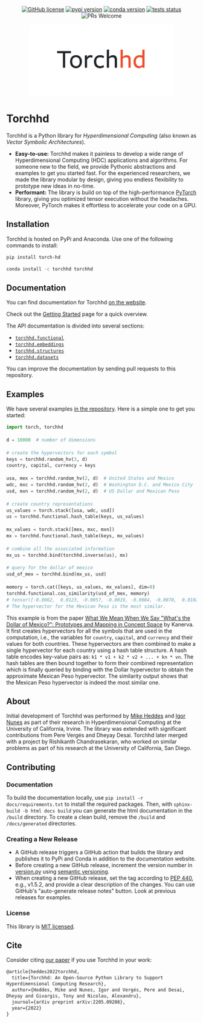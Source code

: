 <p align="center">
    <a href="https://github.com/hyperdimensional-computing/torchhd/blob/main/LICENSE"><img alt="GitHub license" src="https://img.shields.io/badge/license-MIT-orange.svg?style=flat" /></a>
    <a href="https://pypi.org/project/torch-hd/"><img alt="pypi version" src="https://img.shields.io/pypi/v/torch-hd.svg?style=flat&color=orange" /></a>
    <a href="https://anaconda.org/torchhd/torchhd"><img alt="conda version" src="https://img.shields.io/conda/v/torchhd/torchhd?label=conda&style=flat&color=orange" /></a>
    <a href="https://github.com/hyperdimensional-computing/torchhd/actions/workflows/test.yml?query=branch%3Amain"><img alt="tests status" src="https://img.shields.io/github/workflow/status/hyperdimensional-computing/torchhd/Test/main?label=tests&style=flat" />
    </a><img alt="PRs Welcome" src="https://img.shields.io/badge/PRs-welcome-brightgreen.svg?style=flat" />
</p>

<div align="center">
    <a href="https://github.com/hyperdimensional-computing/torchhd">
        <img width="380px"  alt="Torchhd logo" src="https://raw.githubusercontent.com/hyperdimensional-computing/torchhd/main/docs/images/torchhd-logo.svg" />
    </a>
</div>

# Torchhd

Torchhd is a Python library for *Hyperdimensional Computing* (also known as *Vector Symbolic Architectures*).

* **Easy-to-use:** Torchhd makes it painless to develop a wide range of Hyperdimensional Computing (HDC) applications and algorithms. For someone new to the field, we provide Pythonic abstractions and examples to get you started fast. For the experienced researchers, we made the library modular by design, giving you endless flexibility to prototype new ideas in no-time.
* **Performant:** The library is build on top of the high-performance [PyTorch](https://pytorch.org/) library, giving you optimized tensor execution without the headaches. Moreover, PyTorch makes it effortless to accelerate your code on a GPU.

## Installation

Torchhd is hosted on PyPi and Anaconda. Use one of the following commands to install:

```bash
pip install torch-hd
```

```bash
conda install -c torchhd torchhd
```

## Documentation

You can find documentation for Torchhd [on the website](https://torchhd.readthedocs.io).

Check out the [Getting Started](https://torchhd.readthedocs.io/en/stable/getting_started.html) page for a quick overview.

The API documentation is divided into several sections:

- [`torchhd.functional`](https://torchhd.readthedocs.io/en/stable/functional.html)
- [`torchhd.embeddings`](https://torchhd.readthedocs.io/en/stable/embeddings.html)
- [`torchhd.structures`](https://torchhd.readthedocs.io/en/stable/structures.html)
- [`torchhd.datasets`](https://torchhd.readthedocs.io/en/stable/datasets.html)

You can improve the documentation by sending pull requests to this repository.

## Examples

We have several examples [in the repository](https://github.com/hyperdimensional-computing/torchhd/tree/main/examples). Here is a simple one to get you started:

```python
import torch, torchhd

d = 10000  # number of dimensions

# create the hypervectors for each symbol
keys = torchhd.random_hv(3, d)
country, capital, currency = keys

usa, mex = torchhd.random_hv(2, d)  # United States and Mexico
wdc, mxc = torchhd.random_hv(2, d)  # Washington D.C. and Mexico City
usd, mxn = torchhd.random_hv(2, d)  # US Dollar and Mexican Peso

# create country representations
us_values = torch.stack([usa, wdc, usd])
us = torchhd.functional.hash_table(keys, us_values)

mx_values = torch.stack([mex, mxc, mxn])
mx = torchhd.functional.hash_table(keys, mx_values)

# combine all the associated information
mx_us = torchhd.bind(torchhd.inverse(us), mx)

# query for the dollar of mexico
usd_of_mex = torchhd.bind(mx_us, usd)

memory = torch.cat([keys, us_values, mx_values], dim=0)
torchhd.functional.cos_similarity(usd_of_mex, memory)
# tensor([-0.0062,  0.0123, -0.0057, -0.0019, -0.0084, -0.0078,  0.0102,  0.0057,  0.3292])
# The hypervector for the Mexican Peso is the most similar.
```

This example is from the paper [What We Mean When We Say "What's the Dollar of Mexico?": Prototypes and Mapping in Concept Space](https://redwood.berkeley.edu/wp-content/uploads/2020/05/kanerva2010what.pdf) by Kanerva. It first creates hypervectors for all the symbols that are used in the computation, i.e., the variables for `country`, `capital`, and `currency` and their values for both countries. These hypervectors are then combined to make a single hypervector for each country using a hash table structure. A hash table encodes key-value pairs as: `k1 * v1 + k2 * v2 + ... + kn * vn`. The hash tables are then bound together to form their combined representation which is finally queried by binding with the Dollar hypervector to obtain the approximate Mexican Peso hypervector. The similarity output shows that the Mexican Peso hypervector is indeed the most similar one.


## About

Initial development of Torchhd was performed by [Mike Heddes](https://www.mikeheddes.nl/) and [Igor Nunes](https://sites.uci.edu/inunes/) as part of their research in Hyperdimensional Computing at the University of California, Irvine. The library was extended with significant contributions from Pere Vergés and Dheyay Desai. Torchhd later merged with a project by Rishikanth Chandrasekaran, who worked on similar problems as part of his research at the University of California, San Diego.

## Contributing

### Documentation

To build the documentation locally, use `pip install -r docs/requirements.txt` to install the required packages. Then, with `sphinx-build -b html docs build` you can generate the html documentation in the `/build` directory. To create a clean build, remove the `/build` and `/docs/generated` directories.

### Creating a New Release

- A GitHub release triggers a GitHub action that builds the library and publishes it to PyPi and Conda in addition to the documentation website.
- Before creating a new GitHub release, increment the version number in [version.py](https://github.com/hyperdimensional-computing/torchhd/blob/main/torchhd/version.py) using [semantic versioning](https://semver.org).
- When creating a new GitHub release, set the tag according to [PEP 440](https://peps.python.org/pep-0440/), e.g., v1.5.2, and provide a clear description of the changes. You can use GitHub's "auto-generate release notes" button. Look at previous releases for examples.

### License

This library is [MIT licensed](https://github.com/hyperdimensional-computing/torchhd/blob/main/LICENSE).


## Cite

Consider citing [our paper](https://arxiv.org/abs/2205.09208) if you use Torchhd in your work:

```
@article{heddes2022torchhd,
  title={Torchhd: An Open-Source Python Library to Support Hyperdimensional Computing Research},
  author={Heddes, Mike and Nunes, Igor and Vergés, Pere and Desai, Dheyay and Givargis, Tony and Nicolau, Alexandru},
  journal={arXiv preprint arXiv:2205.09208},
  year={2022}
}
```